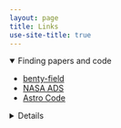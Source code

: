 ```yaml
---
layout: page
title: Links
use-site-title: true
---
```


<details open>
<summary>Finding papers and code</summary> 

+ [benty-field](http://benty-fields.com/)  
+ [NASA ADS](http://adsabs.harvard.edu/abstract_service.html)  
+ [Astro Code](http://ascl.net/)  

<details>


<details open>
<summary>Calculators</summary>  

+ [Wolframalpha](http://www.wolframalpha.com/)  
+ [Cosmo-calculator](http://cosmocalc.icrar.org/)  
+ [Halo Mass Function](http://ict.icrar.org/hmf/hmf_finder/form/create/)  
+ [Cosmic Variance](http://casa.colorado.edu/~trenti/CosmicVariance.html)  
+ [K-correction](http://kcor.sai.msu.ru/)  
+ [Passive evolution](http://www.astro.yale.edu/dokkum/evocalc/)  
+ [SPS and dust models](http://www.sedfitting.org/SED08/Models.html)  

<details>


<details open>
<summary>Writing</summary>

+ [LaTeX](http://en.wikibooks.org/wiki/LaTeX)  
+ [Symbols](http://detexify.kirelabs.org/classify.html)  
+ [natbib](http://merkel.zoneo.net/Latex/natbib.php)  
+ [Units](http://physics.nist.gov/cuu/Units/checklist.html)  

<details>
